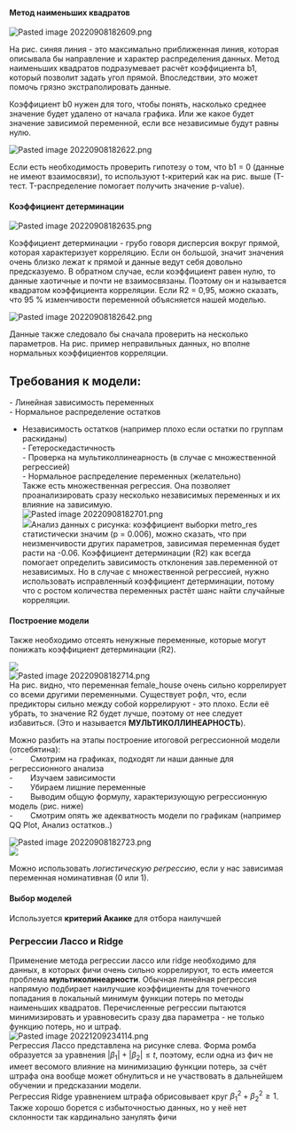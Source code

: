 #### Метод наименьших квадратов  
![Pasted image 20220908182609.png](https://github.com/PolkaDott/Data-Science-Summaries/blob/main/Мат.Статистика/attachments/Pasted%20image%2020220908182609.png?raw=true)  
  
На рис. синяя линия - это максимально приближенная линия, которая описывала бы направление и характер распределения данных. Метод наименьших квадратов подразумевает расчёт коэффициента b1, который позволит задать угол прямой. Впоследствии, это может помочь грязно экстраполировать данные.  
  
Коэффициент b0 нужен для того, чтобы понять, насколько среднее значение будет удалено от начала графика. Или же какое будет значение зависимой переменной, если все независимые будут равны нулю.  
  
![Pasted image 20220908182622.png](https://github.com/PolkaDott/Data-Science-Summaries/blob/main/Мат.Статистика/attachments/Pasted%20image%2020220908182622.png?raw=true)  
  
Если есть необходимость проверить гипотезу о том, что b1 = 0 (данные не имеют взаимосвязи), то используют t-критерий как на рис. выше (Т-тест. T-распределение помогает получить значение p-value).  
#### Коэффициент детерминации  
  
![Pasted image 20220908182635.png](https://github.com/PolkaDott/Data-Science-Summaries/blob/main/Мат.Статистика/attachments/Pasted%20image%2020220908182635.png?raw=true)  
  
Коэффициент детерминации - грубо говоря дисперсия вокруг прямой, которая характеризует корреляцию. Если он большой, значит значения очень близко лежат к прямой и данные ведут себя довольно предсказуемо. В обратном случае, если коэффициент равен нулю, то данные хаотичные и почти не взаимосвязаны. Поэтому он и называется квадратом коэффициента корреляции. Если R2 = 0,95, можно сказать, что 95 % изменчивости переменной объясняется нашей моделью.  
  
![Pasted image 20220908182642.png](https://github.com/PolkaDott/Data-Science-Summaries/blob/main/Мат.Статистика/attachments/Pasted%20image%2020220908182642.png?raw=true)  
  
Данные также следовало бы сначала проверить на несколько параметров. На рис. пример неправильных данных, но вполне нормальных коэффициентов корреляции.   
## **Требования к модели**:  
- Линейная зависимость переменных  
- Нормальное распределение остатков  
- Независимость остатков (например плохо если остатки по группам раскиданы)  
- Гетероскедастичность  
- Проверка на мультиколлинеарность (в случае с множественной регрессией)  
- Нормальное распределение переменных (желательно)  
Также есть множественная регрессия. Она позволяет проанализировать сразу несколько независимых переменных и их влияние на зависимую.  
![Pasted image 20220908182701.png](https://github.com/PolkaDott/Data-Science-Summaries/blob/main/Мат.Статистика/attachments/Pasted%20image%2020220908182701.png?raw=true)  
![](file:///C:/Users/Polka/AppData/Local/Temp/msohtmlclip1/01/clip_image006.gif)Анализ данных с рисунка: коэффициент выборки metro_res статистически значим (p = 0.006), можно сказать, что при неизменчивости других параметров, зависимая переменная будет расти на -0.06. Коэффициент детерминации (R2) как всегда помогает определить зависимость отклонения зав.переменной от независимых. Но в случае с множественной регрессией, нужно использовать исправленный коэффициент детерминации, потому что с ростом количества переменных растёт шанс найти случайные корреляции.  
  
#### Построение модели  
  
Также необходимо отсеять ненужные переменные, которые могут понижать коэффициент детерминации (R2).  
  
![](file:///C:/Users/Polka/AppData/Local/Temp/msohtmlclip1/01/clip_image008.gif)  
![Pasted image 20220908182714.png](https://github.com/PolkaDott/Data-Science-Summaries/blob/main/Мат.Статистика/attachments/Pasted%20image%2020220908182714.png?raw=true)  
На рис. видно, что переменная female_house очень сильно коррелирует со всеми другими переменными. Существует рофл, что, если предикторы сильно между собой коррелируют - это плохо. Если её убрать, то значение R2 будет лучше, поэтому от нее следует избавиться. (Это и называется **МУЛЬТИКОЛЛИНЕАРНОСТЬ**).  
  
Можно разбить на этапы построение итоговой регрессионной модели (отсебятина):  
-        Смотрим на графиках, подходят ли наши данные для регрессионного анализа  
-        Изучаем зависимости  
-        Убираем лишние переменные  
-        Выводим общую формулу, характеризующую регрессионную модель (рис. ниже)  
-        Смотрим опять же адекватность модели по графикам (например QQ Plot, Анализ остатков..)  
  
![Pasted image 20220908182723.png](https://github.com/PolkaDott/Data-Science-Summaries/blob/main/Мат.Статистика/attachments/Pasted%20image%2020220908182723.png?raw=true)  
![](file:///C:/Users/Polka/AppData/Local/Temp/msohtmlclip1/01/clip_image010.gif)  
  
Можно использовать _логистическую регрессию_, если у нас зависимая переменная номинативная (0 или 1).  
  
#### Выбор моделей  
Используется **критерий Акаике** для отбора наилучшей  
  
### Регрессии Лассо и Ridge  
Применение метода регрессии лассо или ridge необходимо для данных, в которых фичи очень сильно коррелируют, то есть имеется проблема **мультиколинеарности**. Обычная линейная регрессия напрямую подбирает наилучшие коэффициенты для точечного попадания в локальный минимум функции потерь по методы наименьших квадратов. Перечисленные регрессии пытаются минимизировать и уравновесить сразу два параметра - не только функцию потерь, но и штраф.   
![Pasted image 20221209234114.png](https://github.com/PolkaDott/Data-Science-Summaries/blob/main/Мат.Статистика/attachments/Pasted%20image%2020221209234114.png?raw=true)  
Регрессия Лассо представлена на рисунке слева. Форма ромба образуется за уравнения $|\beta_1| + |\beta_2| \leq t$, поэтому, если одна из фич не имеет весомого влияние на минимизацию функции потерь, за счёт штрафа она вообще может обнулиться и не участвовать в дальнейшем обучении и предсказании модели.   
Регрессия Ridge уравнением штрафа обрисовывает круг $\beta_1^2 + \beta^2_2 \geq 1$. Также хорошо борется с избыточностью данных, но у неё нет склонности так кардинально занулять фичи  
  
